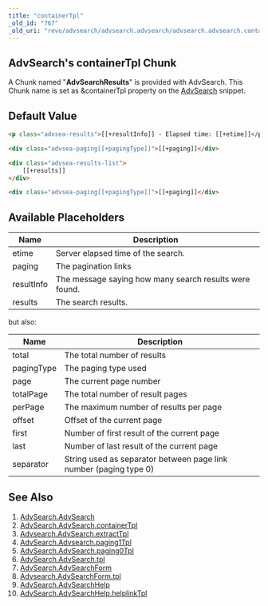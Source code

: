 ```yaml
---
title: "containerTpl"
_old_id: "767"
_old_uri: "revo/advsearch/advsearch.advsearch/advsearch.advsearch.containertpl"
---
```


## AdvSearch's containerTpl Chunk

A Chunk named "**AdvSearchResults**" is provided with AdvSearch. This Chunk name is set as &containerTpl property on the [AdvSearch](/extras/advsearch/advsearch.advsearch "AdvSearch.AdvSearch") snippet.

## Default Value

``` html 
<p class="advsea-results">[[+resultInfo]] - Elapsed time: [[+etime]]</p>

<div class="advsea-paging[[+pagingType]]">[[+paging]]</div>

<div class="advsea-results-list">
    [[+results]]
</div>

<div class="advsea-paging[[+pagingType]]">[[+paging]]</div>
```

## Available Placeholders

| Name       | Description                                            |
| ---------- | ------------------------------------------------------ |
| etime      | Server elapsed time of the search.                     |
| paging     | The pagination links                                   |
| resultInfo | The message saying how many search results were found. |
| results    | The search results.                                    |

but also:

| Name       | Description                                                       |
| ---------- | ----------------------------------------------------------------- |
| total      | The total number of results                                       |
| pagingType | The paging type used                                              |
| page       | The current page number                                           |
| totalPage  | The total number of result pages                                  |
| perPage    | The maximum number of results per page                            |
| offset     | Offset of the current page                                        |
| first      | Number of first result of the current page                        |
| last       | Number of last result of the current page                         |
| separator  | String used as separator between page link number (paging type 0) |

## See Also

1. [AdvSearch.AdvSearch](/extras/advsearch/advsearch.advsearch)
  1. [AdvSearch.AdvSearch.containerTpl](/extras/advsearch/advsearch.advsearch/advsearch.advsearch.containertpl)
  2. [Advsearch.AdvSearch.extractTpl](/extras/advsearch/advsearch.advsearch/advsearch.advsearch.extracttpl)
  3. [AdvSearch.Advsearch.paging1Tpl](/extras/advsearch/advsearch.advsearch/advsearch.advsearch.paging1tpl)
  4. [AdvSearch.AdvSearch.paging0Tpl](/extras/advsearch/advsearch.advsearch/advsearch.advsearch.paging0tpl)
  5. [AdvSearch.AdvSearch.tpl](/extras/advsearch/advsearch.advsearch/advsearch.advsearch.tpl)
2. [AdvSearch.AdvSearchForm](/extras/advsearch/advsearch.advsearchform)
  1. [Advsearch.AdvSearchForm.tpl](/extras/advsearch/advsearch.advsearchform/advsearch.advsearchform.tpl)
3. [AdvSearch.AdvSearchHelp](/extras/advsearch/advsearch.advsearchhelp)
  1. [AdvSearch.AdvSearchHelp.helplinkTpl](/extras/advsearch/advsearch.advsearchhelp/advsearch.advsearchhelp.helplinktpl)